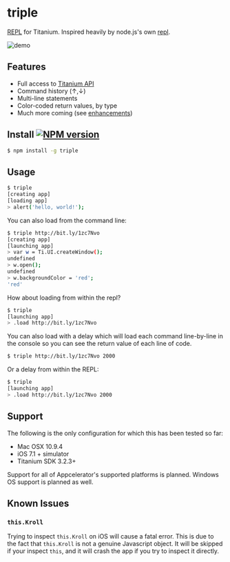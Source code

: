 # triple

[REPL](http://en.wikipedia.org/wiki/Read%E2%80%93eval%E2%80%93print_loop) for Titanium. Inspired heavily by node.js's own [repl](http://nodejs.org/api/repl.html).

![demo](http://cl.ly/image/0a0z1F2N342H/triple3.gif)

## Features

* Full access to [Titanium API](http://docs.appcelerator.com/titanium/latest/#!/api)
* Command history (&uarr;,&darr;)
* Multi-line statements
* Color-coded return values, by type
* Much more coming (see [enhancements](https://github.com/tonylukasavage/triple/issues?labels=enhancement&milestone=&page=1&state=open))

## Install [![NPM version](https://badge.fury.io/js/triple.svg)](http://badge.fury.io/js/triple)

```bash
$ npm install -g triple
```

## Usage

```bash
$ triple
[creating app]
[loading app]
> alert('hello, world!');
```

You can also load from the command line:

```bash
$ triple http://bit.ly/1zc7Nvo
[creating app]
[launching app]
> var w = Ti.UI.createWindow();
undefined
> w.open();
undefined
> w.backgroundColor = 'red';
'red'
```

How about loading from within the repl?

```bash
$ triple
[launching app]
> .load http://bit.ly/1zc7Nvo
```

You can also load with a delay which will load each command line-by-line in the console so you can see the return value of each line of code.

```bash
$ triple http://bit.ly/1zc7Nvo 2000
```

Or a delay from within the REPL:

```bash
$ triple
[launching app]
> .load http://bit.ly/1zc7Nvo 2000
```

## Support

The following is the only configuration for which this has been tested so far:

* Mac OSX 10.9.4
* iOS 7.1 + simulator
* Titanium SDK 3.2.3+

Support for all of Appcelerator's supported platforms is planned. Windows OS support is planned as well.

## Known Issues

### `this.Kroll`

Trying to inspect `this.Kroll` on iOS will cause a fatal error. This is due to the fact that `this.Kroll` is not a genuine Javascript object. It will be skipped if your inspect `this`, and it will crash the app if you try to inspect it directly.
